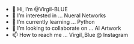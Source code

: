 - 👋 Hi, I’m @Virgil-BLUE
- 👀 I’m interested in ... Nueral Networks
- 🌱 I’m currently learning ... Python 
- 💞️ I’m looking to collaborate on ... AI Artwork 
- 📫 How to reach me ... Virgil_Blue @ Instagram 

<!---
Virgil-BLUE/Virgil-BLUE is a ✨ special ✨ repository because its `README.md` (this file) appears on your GitHub profile.
You can click the Preview link to take a look at your changes.
--->
